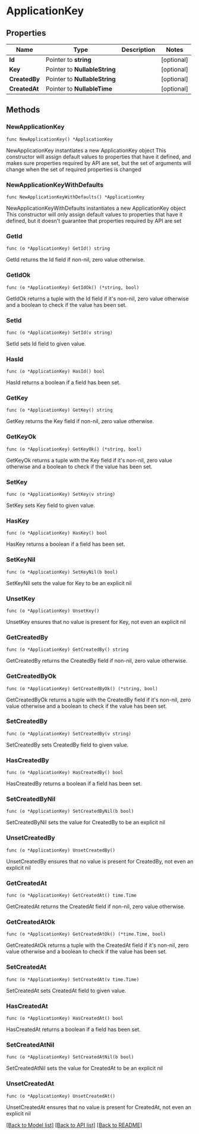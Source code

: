 # ApplicationKey

## Properties

Name | Type | Description | Notes
------------ | ------------- | ------------- | -------------
**Id** | Pointer to **string** |  | [optional] 
**Key** | Pointer to **NullableString** |  | [optional] 
**CreatedBy** | Pointer to **NullableString** |  | [optional] 
**CreatedAt** | Pointer to **NullableTime** |  | [optional] 

## Methods

### NewApplicationKey

`func NewApplicationKey() *ApplicationKey`

NewApplicationKey instantiates a new ApplicationKey object
This constructor will assign default values to properties that have it defined,
and makes sure properties required by API are set, but the set of arguments
will change when the set of required properties is changed

### NewApplicationKeyWithDefaults

`func NewApplicationKeyWithDefaults() *ApplicationKey`

NewApplicationKeyWithDefaults instantiates a new ApplicationKey object
This constructor will only assign default values to properties that have it defined,
but it doesn't guarantee that properties required by API are set

### GetId

`func (o *ApplicationKey) GetId() string`

GetId returns the Id field if non-nil, zero value otherwise.

### GetIdOk

`func (o *ApplicationKey) GetIdOk() (*string, bool)`

GetIdOk returns a tuple with the Id field if it's non-nil, zero value otherwise
and a boolean to check if the value has been set.

### SetId

`func (o *ApplicationKey) SetId(v string)`

SetId sets Id field to given value.

### HasId

`func (o *ApplicationKey) HasId() bool`

HasId returns a boolean if a field has been set.

### GetKey

`func (o *ApplicationKey) GetKey() string`

GetKey returns the Key field if non-nil, zero value otherwise.

### GetKeyOk

`func (o *ApplicationKey) GetKeyOk() (*string, bool)`

GetKeyOk returns a tuple with the Key field if it's non-nil, zero value otherwise
and a boolean to check if the value has been set.

### SetKey

`func (o *ApplicationKey) SetKey(v string)`

SetKey sets Key field to given value.

### HasKey

`func (o *ApplicationKey) HasKey() bool`

HasKey returns a boolean if a field has been set.

### SetKeyNil

`func (o *ApplicationKey) SetKeyNil(b bool)`

 SetKeyNil sets the value for Key to be an explicit nil

### UnsetKey
`func (o *ApplicationKey) UnsetKey()`

UnsetKey ensures that no value is present for Key, not even an explicit nil
### GetCreatedBy

`func (o *ApplicationKey) GetCreatedBy() string`

GetCreatedBy returns the CreatedBy field if non-nil, zero value otherwise.

### GetCreatedByOk

`func (o *ApplicationKey) GetCreatedByOk() (*string, bool)`

GetCreatedByOk returns a tuple with the CreatedBy field if it's non-nil, zero value otherwise
and a boolean to check if the value has been set.

### SetCreatedBy

`func (o *ApplicationKey) SetCreatedBy(v string)`

SetCreatedBy sets CreatedBy field to given value.

### HasCreatedBy

`func (o *ApplicationKey) HasCreatedBy() bool`

HasCreatedBy returns a boolean if a field has been set.

### SetCreatedByNil

`func (o *ApplicationKey) SetCreatedByNil(b bool)`

 SetCreatedByNil sets the value for CreatedBy to be an explicit nil

### UnsetCreatedBy
`func (o *ApplicationKey) UnsetCreatedBy()`

UnsetCreatedBy ensures that no value is present for CreatedBy, not even an explicit nil
### GetCreatedAt

`func (o *ApplicationKey) GetCreatedAt() time.Time`

GetCreatedAt returns the CreatedAt field if non-nil, zero value otherwise.

### GetCreatedAtOk

`func (o *ApplicationKey) GetCreatedAtOk() (*time.Time, bool)`

GetCreatedAtOk returns a tuple with the CreatedAt field if it's non-nil, zero value otherwise
and a boolean to check if the value has been set.

### SetCreatedAt

`func (o *ApplicationKey) SetCreatedAt(v time.Time)`

SetCreatedAt sets CreatedAt field to given value.

### HasCreatedAt

`func (o *ApplicationKey) HasCreatedAt() bool`

HasCreatedAt returns a boolean if a field has been set.

### SetCreatedAtNil

`func (o *ApplicationKey) SetCreatedAtNil(b bool)`

 SetCreatedAtNil sets the value for CreatedAt to be an explicit nil

### UnsetCreatedAt
`func (o *ApplicationKey) UnsetCreatedAt()`

UnsetCreatedAt ensures that no value is present for CreatedAt, not even an explicit nil

[[Back to Model list]](../README.md#documentation-for-models) [[Back to API list]](../README.md#documentation-for-api-endpoints) [[Back to README]](../README.md)


